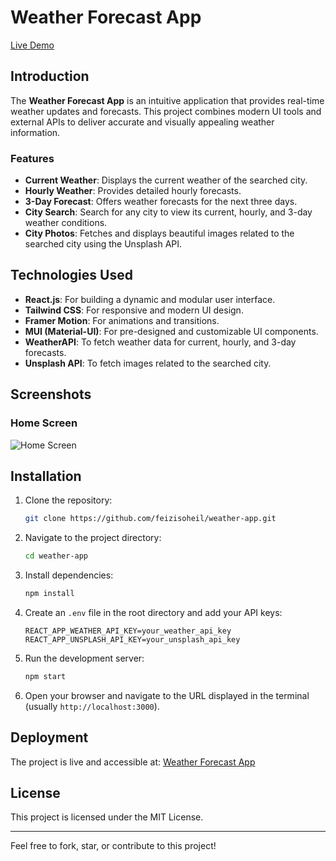 # Weather Forecast App

[Live Demo](https://feizisoheil.github.io/parak-weather-app/)

## Introduction
The **Weather Forecast App** is an intuitive application that provides real-time weather updates and forecasts. This project combines modern UI tools and external APIs to deliver accurate and visually appealing weather information.

### Features
- **Current Weather**: Displays the current weather of the searched city.
- **Hourly Weather**: Provides detailed hourly forecasts.
- **3-Day Forecast**: Offers weather forecasts for the next three days.
- **City Search**: Search for any city to view its current, hourly, and 3-day weather conditions.
- **City Photos**: Fetches and displays beautiful images related to the searched city using the Unsplash API.

## Technologies Used
- **React.js**: For building a dynamic and modular user interface.
- **Tailwind CSS**: For responsive and modern UI design.
- **Framer Motion**: For animations and transitions.
- **MUI (Material-UI)**: For pre-designed and customizable UI components.
- **WeatherAPI**: To fetch weather data for current, hourly, and 3-day forecasts.
- **Unsplash API**: To fetch images related to the searched city.

## Screenshots

### Home Screen
![Home Screen](https://github.com/user-attachments/assets/e6fcfca7-705f-4438-a88e-7148278d21f3)


## Installation
1. Clone the repository:
   ```bash
   git clone https://github.com/feizisoheil/weather-app.git
   ```
2. Navigate to the project directory:
   ```bash
   cd weather-app
   ```
3. Install dependencies:
   ```bash
   npm install
   ```
4. Create an `.env` file in the root directory and add your API keys:
   ```env
   REACT_APP_WEATHER_API_KEY=your_weather_api_key
   REACT_APP_UNSPLASH_API_KEY=your_unsplash_api_key
   ```
5. Run the development server:
   ```bash
   npm start
   ```
6. Open your browser and navigate to the URL displayed in the terminal (usually `http://localhost:3000`).

## Deployment
The project is live and accessible at: [Weather Forecast App](https://feizisoheil.github.io/weather-app/)

## License
This project is licensed under the MIT License.

---
Feel free to fork, star, or contribute to this project!
